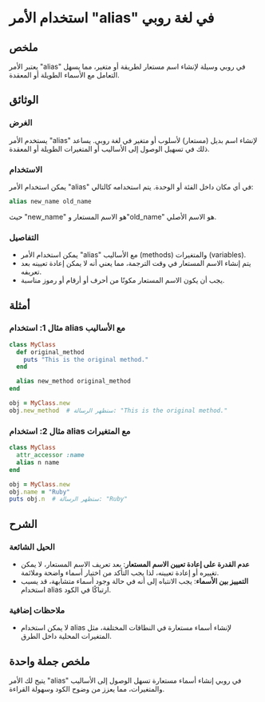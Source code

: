 <!--
Meta Description: # استخدام الأمر "alias" في لغة روبي ## ملخص يعتبر الأمر "alias" في روبي وسيلة لإنشاء اسم مستعار لطريقة أو متغير، مما يسهل التعامل مع الأسماء الطويلة أ...
Meta Keywords: alias, استخدام, الأمر, الاسم, يمكن
-->

# استخدام الأمر "alias" في لغة روبي

## ملخص
يعتبر الأمر "alias" في روبي وسيلة لإنشاء اسم مستعار لطريقة أو متغير، مما يسهل التعامل مع الأسماء الطويلة أو المعقدة.

## الوثائق
### الغرض
يستخدم الأمر "alias" لإنشاء اسم بديل (مستعار) لأسلوب أو متغير في لغة روبي. يساعد ذلك في تسهيل الوصول إلى الأساليب أو المتغيرات الطويلة أو المعقدة.

### الاستخدام
يمكن استخدام الأمر "alias" في أي مكان داخل الفئة أو الوحدة. يتم استخدامه كالتالي:
```ruby
alias new_name old_name
```
حيث "new_name" هو الاسم المستعار و"old_name" هو الاسم الأصلي.

### التفاصيل
- يمكن استخدام الأمر "alias" مع الأساليب (methods) والمتغيرات (variables).
- يتم إنشاء الاسم المستعار في وقت الترجمة، مما يعني أنه لا يمكن إعادة تعيينه بعد تعريفه.
- يجب أن يكون الاسم المستعار مكونًا من أحرف أو أرقام أو رموز مناسبة.

## أمثلة
### مثال 1: استخدام alias مع الأساليب
```ruby
class MyClass
  def original_method
    puts "This is the original method."
  end

  alias new_method original_method
end

obj = MyClass.new
obj.new_method  # ستظهر الرسالة: "This is the original method."
```

### مثال 2: استخدام alias مع المتغيرات
```ruby
class MyClass
  attr_accessor :name
  alias n name
end

obj = MyClass.new
obj.name = "Ruby"
puts obj.n  # ستظهر الرسالة: "Ruby"
```

## الشرح
### الحيل الشائعة
- **عدم القدرة على إعادة تعيين الاسم المستعار**: بعد تعريف الاسم المستعار، لا يمكن تغييره أو إعادة تعيينه، لذا يجب التأكد من اختيار أسماء واضحة وملائمة.
- **التمييز بين الأسماء**: يجب الانتباه إلى أنه في حالة وجود أسماء متشابهة، قد يسبب استخدام alias ارتباكًا في الكود.

### ملاحظات إضافية
- لا يمكن استخدام alias لإنشاء أسماء مستعارة في النطاقات المختلفة، مثل المتغيرات المحلية داخل الطرق.

## ملخص جملة واحدة
يتيح لك الأمر "alias" في روبي إنشاء أسماء مستعارة تسهل الوصول إلى الأساليب والمتغيرات، مما يعزز من وضوح الكود وسهولة القراءة.